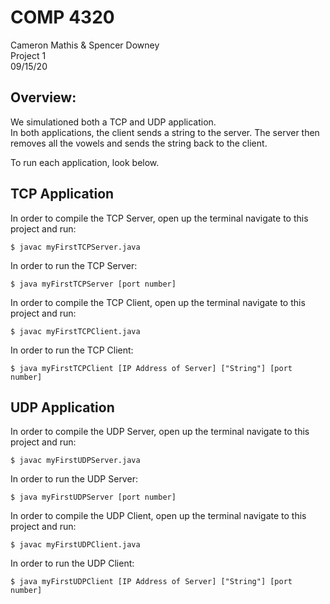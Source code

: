 COMP 4320
=====================
Cameron Mathis & Spencer Downey<br/>
Project 1 <br/>
09/15/20

Overview: 
-------------

We simulationed both a TCP and UDP application. <br/>
In both applications, the client sends a string to the server. The server then removes all the vowels and sends the string
back to the client.

To run each application, look below.


TCP Application
-------------

In order to compile the TCP Server, open up the terminal navigate to this project and run:
	
	$ javac myFirstTCPServer.java

In order to run the TCP Server: 

	$ java myFirstTCPServer [port number]

In order to compile the TCP Client, open up the terminal navigate to this project and run:
	
	$ javac myFirstTCPClient.java

In order to run the TCP Client: 

	$ java myFirstTCPClient [IP Address of Server] ["String"] [port number]


UDP Application
-------------

In order to compile the UDP Server, open up the terminal navigate to this project and run:
	
	$ javac myFirstUDPServer.java

In order to run the UDP Server: 

	$ java myFirstUDPServer [port number]

In order to compile the UDP Client, open up the terminal navigate to this project and run:
	
	$ javac myFirstUDPClient.java

In order to run the UDP Client: 

	$ java myFirstUDPClient [IP Address of Server] ["String"] [port number]